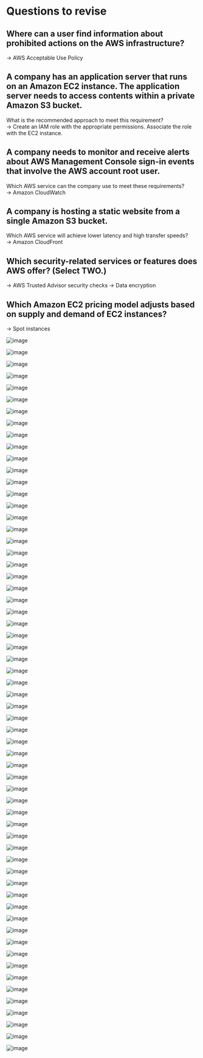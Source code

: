 # Questions to revise 

## Where can a user find information about prohibited actions on the AWS infrastructure?
-> AWS Acceptable Use Policy

## A company has an application server that runs on an Amazon EC2 instance. The application server needs to access contents within a private Amazon S3 bucket.
What is the recommended approach to meet this requirement?   
-> Create an IAM role with the appropriate permissions. Associate the role with the EC2 instance.  

## A company needs to monitor and receive alerts about AWS Management Console sign-in events that involve the AWS account root user.
Which AWS service can the company use to meet these requirements?   
-> Amazon CloudWatch  

## A company is hosting a static website from a single Amazon S3 bucket. 
Which AWS service will achieve lower latency and high transfer speeds?  
-> Amazon CloudFront

## Which security-related services or features does AWS offer? (Select TWO.)
-> AWS Trusted Advisor security checks
-> Data encryption

## Which Amazon EC2 pricing model adjusts based on supply and demand of EC2 instances?
-> Spot instances

![image](https://github.com/souravs17031999/CCP-AWS-CLFC01/assets/33771969/456a691c-161d-4dd9-8bf1-eb9448dc2619)  

![image](https://github.com/souravs17031999/CCP-AWS-CLFC01/assets/33771969/e1770132-3c4d-4f81-9064-bafb1d6cf2dc)   

![image](https://github.com/souravs17031999/CCP-AWS-CLFC01/assets/33771969/cc711d82-c4ea-4036-b97c-2e1b9b6b6e4d)  

![image](https://github.com/souravs17031999/CCP-AWS-CLFC01/assets/33771969/08f4b1a6-8852-4dac-afde-81cbea5977ce)   

![image](https://github.com/souravs17031999/CCP-AWS-CLFC01/assets/33771969/a6661ec0-d966-45ff-aa54-dfc1204c3e54)   

![image](https://github.com/souravs17031999/CCP-AWS-CLFC01/assets/33771969/5e9a5d95-c876-426c-8e54-b796c39628d5)   

![image](https://github.com/souravs17031999/CCP-AWS-CLFC01/assets/33771969/e30dbf0c-73b5-4d4b-909b-0a255be1fb7d)   

![image](https://github.com/souravs17031999/CCP-AWS-CLFC01/assets/33771969/e20a8124-eb66-41f4-956e-565b54918c65)  

![image](https://github.com/souravs17031999/CCP-AWS-CLFC01/assets/33771969/6107b5ac-61b7-49cd-9eef-e37914e6f487)  

![image](https://github.com/souravs17031999/CCP-AWS-CLFC01/assets/33771969/8aac9127-2d0f-4b3b-948e-42782611815c)  

![image](https://github.com/souravs17031999/CCP-AWS-CLFC01/assets/33771969/97568334-31cc-4d3f-991c-a237e763bf57)   

![image](https://github.com/souravs17031999/CCP-AWS-CLFC01/assets/33771969/e7626aee-935d-4121-9b07-f1e8857caf98)   

![image](https://github.com/souravs17031999/CCP-AWS-CLFC01/assets/33771969/aec7725d-4bcb-4d53-af08-506a8ab5cf32)  

![image](https://github.com/souravs17031999/CCP-AWS-CLFC01/assets/33771969/df56743d-a1b1-4c4a-9863-d9519d46d37e)   

![image](https://github.com/souravs17031999/CCP-AWS-CLFC01/assets/33771969/12601226-4757-4ca5-9eb5-bb264893cdaa)   

![image](https://github.com/souravs17031999/CCP-AWS-CLFC01/assets/33771969/a06c3a95-6cef-4944-b1d7-f5a48a3da4bd)   

![image](https://github.com/souravs17031999/CCP-AWS-CLFC01/assets/33771969/173feec2-05d0-4353-b8bb-d932f5ac2295)  

![image](https://github.com/souravs17031999/CCP-AWS-CLFC01/assets/33771969/7a92ada7-4fff-4062-9c8a-b4fb9ac04941)   

![image](https://github.com/souravs17031999/CCP-AWS-CLFC01/assets/33771969/485572c9-d024-47a5-9098-d0ac5b29a0b2)   

![image](https://github.com/souravs17031999/CCP-AWS-CLFC01/assets/33771969/e19471e4-64cc-458e-897e-77470dfff71e)   

![image](https://github.com/souravs17031999/CCP-AWS-CLFC01/assets/33771969/8bc5630f-16cc-45b1-93d2-5c7f71d3070a)   

![image](https://github.com/souravs17031999/CCP-AWS-CLFC01/assets/33771969/71e53da7-55df-44e9-9c39-8bb5cd325955)  

![image](https://github.com/souravs17031999/CCP-AWS-CLFC01/assets/33771969/47b6864e-e04f-4a90-822a-b1dd61a629cf)  

![image](https://github.com/souravs17031999/CCP-AWS-CLFC01/assets/33771969/0a45ffc1-4f6b-43aa-80ae-b8106c79270a)   

![image](https://github.com/souravs17031999/CCP-AWS-CLFC01/assets/33771969/9a199fcd-e691-43ff-b6f9-fbc011e02ae7)  

![image](https://github.com/souravs17031999/CCP-AWS-CLFC01/assets/33771969/babcfdf0-14c2-4bb6-8ce0-7bf4698bada5)   

![image](https://github.com/souravs17031999/CCP-AWS-CLFC01/assets/33771969/4af245e5-8d2a-4b77-98ec-5c9ec8348675)   

![image](https://github.com/souravs17031999/CCP-AWS-CLFC01/assets/33771969/75bb6e1e-d7d3-4c4e-b22f-ca81cb5605d4)   

![image](https://github.com/souravs17031999/CCP-AWS-CLFC01/assets/33771969/bf429240-b895-4fb7-8784-12b87d92c874)   

![image](https://github.com/souravs17031999/CCP-AWS-CLFC01/assets/33771969/416eaaa9-5e36-422c-a2eb-be791ca6992e)  

![image](https://github.com/souravs17031999/CCP-AWS-CLFC01/assets/33771969/524c56f5-2df8-4bd4-a8c0-90abc2809807)   

![image](https://github.com/souravs17031999/CCP-AWS-CLFC01/assets/33771969/afbff535-840c-44ec-bd39-c7ccb95b4d11)  

![image](https://github.com/souravs17031999/CCP-AWS-CLFC01/assets/33771969/321f1a79-7e27-4e85-b70a-6f64edf941fc)  

![image](https://github.com/souravs17031999/CCP-AWS-CLFC01/assets/33771969/67630c64-115e-4012-a5da-25593a6b5061)  

![image](https://github.com/souravs17031999/CCP-AWS-CLFC01/assets/33771969/e077c8fa-96c9-48cc-bbda-381a5c47d4f7)  

![image](https://github.com/souravs17031999/CCP-AWS-CLFC01/assets/33771969/a1c537c4-1eb1-4c77-9a0e-c62818b4c832)  

![image](https://github.com/souravs17031999/CCP-AWS-CLFC01/assets/33771969/a7e2648b-4f89-418e-94bf-07c045e4c871)  

![image](https://github.com/souravs17031999/CCP-AWS-CLFC01/assets/33771969/99667522-08d9-4f6b-b192-8823216b2bd1)  

![image](https://github.com/souravs17031999/CCP-AWS-CLFC01/assets/33771969/e27c52ce-9831-473f-aae1-83c561ac2786)  

![image](https://github.com/souravs17031999/CCP-AWS-CLFC01/assets/33771969/0faebc2c-45f6-4887-99dd-eea08311416b)  

![image](https://github.com/souravs17031999/CCP-AWS-CLFC01/assets/33771969/1c34b799-00e9-4201-8611-5d0a6655beb1)  

![image](https://github.com/souravs17031999/CCP-AWS-CLFC01/assets/33771969/af5ec8e9-3420-49e4-9b89-bf8b345fc9a4)  

![image](https://github.com/souravs17031999/CCP-AWS-CLFC01/assets/33771969/e0a86506-7b99-4fbc-994b-2f243473f17e)  

![image](https://github.com/souravs17031999/CCP-AWS-CLFC01/assets/33771969/350f2744-e247-4d14-8086-6f87951e67f7)  

![image](https://github.com/souravs17031999/CCP-AWS-CLFC01/assets/33771969/8fb4ad41-cd63-4a57-a4fc-f9d8f4c44db7)  

![image](https://github.com/souravs17031999/CCP-AWS-CLFC01/assets/33771969/3e297a18-12e7-4b7e-bad8-f320a41ef1e3)   

![image](https://github.com/souravs17031999/CCP-AWS-CLFC01/assets/33771969/8b1d60c4-9e64-4681-90ac-570d9c22fb44)  

![image](https://github.com/souravs17031999/CCP-AWS-CLFC01/assets/33771969/a29a1169-f278-4e93-833d-6caa380fe7df)   

![image](https://github.com/souravs17031999/CCP-AWS-CLFC01/assets/33771969/c5ad5dee-60e4-46dc-a437-4f1478820912)   

![image](https://github.com/souravs17031999/CCP-AWS-CLFC01/assets/33771969/1abba180-5ec8-4e61-9550-05f0550462ad)  

![image](https://github.com/souravs17031999/CCP-AWS-CLFC01/assets/33771969/95f42368-0f49-4953-8051-6ed48ac68193)  

![image](https://github.com/souravs17031999/CCP-AWS-CLFC01/assets/33771969/7a1821ea-105e-4883-b291-668106b80555)  

![image](https://github.com/souravs17031999/CCP-AWS-CLFC01/assets/33771969/7cd74988-2559-45d5-bbc6-81de57427119)  

![image](https://github.com/souravs17031999/CCP-AWS-CLFC01/assets/33771969/589d16a6-bd8c-4b8f-abb3-359a09a3d7bb)   

![image](https://github.com/souravs17031999/CCP-AWS-CLFC01/assets/33771969/13f43c8e-dc61-4b20-8e81-8ceacb707767)  

![image](https://github.com/souravs17031999/CCP-AWS-CLFC01/assets/33771969/187c3c46-e004-4094-b726-74df543a4a8a) 

![image](https://github.com/souravs17031999/CCP-AWS-CLFC01/assets/33771969/ca67b2bd-81c7-4601-8088-401f37f81de9)  

![image](https://github.com/souravs17031999/CCP-AWS-CLFC01/assets/33771969/6f87ca0f-942d-4fae-8519-b19310c6a421)  

![image](https://github.com/souravs17031999/CCP-AWS-CLFC01/assets/33771969/29b8d86d-d7cc-4da9-b2e3-12fe4d5bf555)  

![image](https://github.com/souravs17031999/CCP-AWS-CLFC01/assets/33771969/913e99cd-bffc-472d-867f-759573f25d6f)  

![image](https://github.com/souravs17031999/CCP-AWS-CLFC01/assets/33771969/b6026b04-baa5-477c-b2bd-3706920b4d21)  
















































